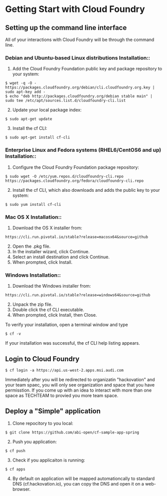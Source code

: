 # Getting Start with Cloud Foundry

## Setting up the command line interface
All of your interactions with Cloud Foundry will be through the command line. 

### Debian and Ubuntu-based Linux distributions Installation::

1. Add the Cloud Foundry Foundation public key and package repository to your system:
```
$ wget -q -O - https://packages.cloudfoundry.org/debian/cli.cloudfoundry.org.key | sudo apt-key add -
$ echo "deb http://packages.cloudfoundry.org/debian stable main" | sudo tee /etc/apt/sources.list.d/cloudfoundry-cli.list
```
2. Update your local package index:
```
$ sudo apt-get update
```
3. Install the cf CLI:
```
$ sudo apt-get install cf-cli
```

### Enterprise Linux and Fedora systems (RHEL6/CentOS6 and up) Installation::

1. Configure the Cloud Foundry Foundation package repository:
```
$ sudo wget -O /etc/yum.repos.d/cloudfoundry-cli.repo https://packages.cloudfoundry.org/fedora/cloudfoundry-cli.repo
```
2. Install the cf CLI, which also downloads and adds the public key to your system:
```
$ sudo yum install cf-cli
```

### Mac OS X Installation::

1. Download the OS X installer from: 
```
https://cli.run.pivotal.io/stable?release=macosx64&source=github
```
2. Open the .pkg file.
3. In the installer wizard, click Continue.
4. Select an install destination and click Continue.
5. When prompted, click Install.


### Windows Installation::

1. Download the Windows installer from: 
```
https://cli.run.pivotal.io/stable?release=windows64&source=github
```
2. Unpack the zip file.
3. Double click the cf CLI executable.
4. When prompted, click Install, then Close.


To verify your installation, open a terminal window and type
```
$ cf -v
```
If your installation was successful, the cf CLI help listing appears.


## Login to Cloud Foundry
```
$ cf login -a https://api.us-west-2.apps.msi.audi.com
```

Immediately after you will be redirected to organizatin "hackovation" and your team spaec, you will only see organization and space that you have permisstion. If you come up with an idea to interact with more than one space as TECHTEAM to provied you more team space. 


## Deploy a "Simple" application

1. Clone repocitory to you local:
```
$ git clone https://github.com/abi-open/cf-sample-app-spring
```
2. Push you application:
```
$ cf push
```
3. Check if you applicaiton is running:
```
$ cf apps
```
4. By default on application will be mapped automationcally to standard DNS (cf.hackovation.io), you can copy the DNS and open it on a web-browser.  

